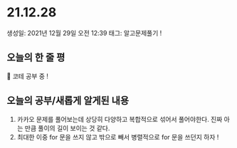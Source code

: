 # 21.12.28

생성일: 2021년 12월 29일 오전 12:39
태그: 알고문제풀기 !

## 오늘의 한 줄 평

<aside>
📌 코테 공부 중 !</aside>

## 오늘의 공부/새롭게 알게된 내용

1. 카카오 문제를 풀어보는데 상당히 다양하고 복합적으로 섞어서 풀어야한다. 진짜 아는 만큼 풀이의 길이 보이는 것 같다.
2. 최대한 이중 for 문을 쓰지 않고 밖으로 빼서 병렬적으로 for 문을 쓰던지 하자 !

